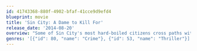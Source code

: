 ```yaml
---
id: 41743368-880f-4902-bfaf-41cce9d9efd4
blueprint: movie
title: 'Sin City: A Dame to Kill For'
release_date: '2014-08-20'
overview: "Some of Sin City's most hard-boiled citizens cross paths with a few of its more reviled inhabitants."
genres: '[{"id": 80, "name": "Crime"}, {"id": 53, "name": "Thriller"}]'
---
```

